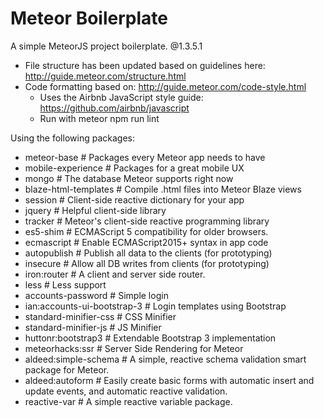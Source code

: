 # Meteor Boilerplate
A simple MeteorJS project boilerplate. @1.3.5.1
 - File structure has been updated based on guidelines here: http://guide.meteor.com/structure.html
 - Code formatting based on: http://guide.meteor.com/code-style.html
   - Uses the Airbnb JavaScript style guide: https://github.com/airbnb/javascript
   - Run with meteor npm run lint

Using the following packages:
 - meteor-base          	   # Packages every Meteor app needs to have
 - mobile-experience    	   # Packages for a great mobile UX
 - mongo                	   # The database Meteor supports right now
 - blaze-html-templates 	   # Compile .html files into Meteor Blaze views
 - session              	   # Client-side reactive dictionary for your app
 - jquery               	   # Helpful client-side library
 - tracker              	   # Meteor's client-side reactive programming library
 - es5-shim             	   # ECMAScript 5 compatibility for older browsers.
 - ecmascript           	   # Enable ECMAScript2015+ syntax in app code
 - autopublish          	   # Publish all data to the clients (for prototyping)
 - insecure             	   # Allow all DB writes from clients (for prototyping)
 - iron:router				   # A client and server side router.
 - less						   # Less support
 - accounts-password		   # Simple login
 - ian:accounts-ui-bootstrap-3 # Login templates using Bootstrap
 - standard-minifier-css	   # CSS Minifier
 - standard-minifier-js		   # JS Minifier
 - huttonr:bootstrap3		   # Extendable Bootstrap 3 implementation
 - meteorhacks:ssr  # Server Side Rendering for Meteor
 - aldeed:simple-schema # A simple, reactive schema validation smart package for Meteor.
 - aldeed:autoform  # Easily create basic forms with automatic insert and update events, and automatic reactive validation.
 - reactive-var # A simple reactive variable package.
